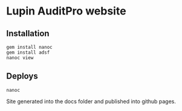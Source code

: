 Lupin AuditPro website
======================

Installation
------------

    gem install nanoc
    gem install adsf
    nanoc view


Deploys
-------

    nanoc

Site generated into the docs folder and published into github pages.

